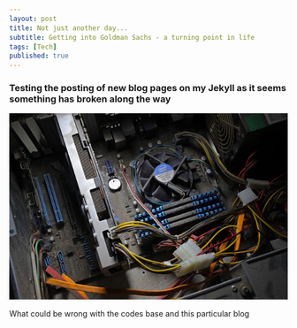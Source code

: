 ```yaml
---
layout: post
title: Not just another day...
subtitle: Getting into Goldman Sachs - a turning point in life
tags: [Tech]
published: true
---
```



### Testing the posting of new blog pages on my Jekyll as it seems something has broken along the way

![desktop support](../img/desktop-support.jpg "Helpdesk Support at Work")

What could be wrong with the codes base and this particular blog

